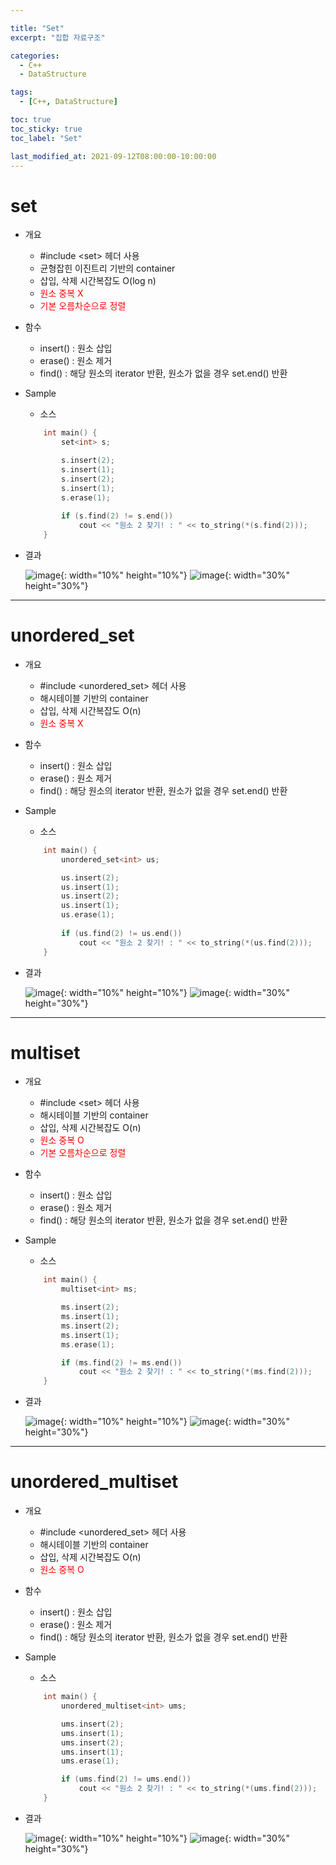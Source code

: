 ```yaml
---

title: "Set"
excerpt: "집합 자료구조" 

categories:
  - C++
  - DataStructure

tags:
  - [C++, DataStructure]

toc: true
toc_sticky: true
toc_label: "Set"

last_modified_at: 2021-09-12T08:00:00-10:00:00
---
```


# set
  - 개요
    - #include \<set> 헤더 사용
    - 균형잡힌 이진트리 기반의 container
    - 삽입, 삭제 시간복잡도 O(log n)
    - <span style="color:red">원소 중복 X</span>
    - <span style="color:red">기본 오름차순으로 정렬</span>

  - 함수
    - insert() : 원소 삽입
    - erase() : 원소 제거
    - find() : 해당 원소의 iterator 반환, 원소가 없을 경우 set.end() 반환

  - Sample
    - 소스
    ```c++
        int main() {
            set<int> s;

            s.insert(2);
            s.insert(1);
            s.insert(2);
            s.insert(1);
            s.erase(1);
            
            if (s.find(2) != s.end())
                cout << "원소 2 찾기! : " << to_string(*(s.find(2)));
        }
    ```
  - 결과

    ![image](/assets/images/Common/Arrow.png){: width="10%" height="10%"} ![image](/assets/images/C++/setResult.png){: width="30%" height="30%"}

---

# unordered_set

  - 개요
    - #include \<unordered_set> 헤더 사용
    - 해시테이블 기반의 container
    - 삽입, 삭제 시간복잡도 O(n)
    - <span style="color:red">원소 중복 X</span>

  - 함수
    - insert() : 원소 삽입
    - erase() : 원소 제거
    - find() : 해당 원소의 iterator 반환, 원소가 없을 경우 set.end() 반환

  - Sample
    - 소스
    ```c++
        int main() {
            unordered_set<int> us;

            us.insert(2);
            us.insert(1);
            us.insert(2);
            us.insert(1);
            us.erase(1);
            
            if (us.find(2) != us.end())
                cout << "원소 2 찾기! : " << to_string(*(us.find(2)));
        }
    ```
  - 결과

    ![image](/assets/images/Common/Arrow.png){: width="10%" height="10%"} ![image](/assets/images/C++/unorderedsetResult.png){: width="30%" height="30%"}

---

# multiset

  - 개요
    - #include \<set> 헤더 사용
    - 해시테이블 기반의 container
    - 삽입, 삭제 시간복잡도 O(n)
    - <span style="color:red">원소 중복 O</span>
    - <span style="color:red">기본 오름차순으로 정렬</span>

  - 함수
    - insert() : 원소 삽입
    - erase() : 원소 제거
    - find() : 해당 원소의 iterator 반환, 원소가 없을 경우 set.end() 반환

  - Sample
    - 소스
    ```c++
        int main() {
            multiset<int> ms;

            ms.insert(2);
            ms.insert(1);
            ms.insert(2);
            ms.insert(1);
            ms.erase(1);

            if (ms.find(2) != ms.end())
                cout << "원소 2 찾기! : " << to_string(*(ms.find(2)));
        }
    ```
  - 결과

    ![image](/assets/images/Common/Arrow.png){: width="10%" height="10%"} ![image](/assets/images/C++/multisetResult.png){: width="30%" height="30%"}

---

# unordered_multiset

  - 개요
    - #include \<unordered_set> 헤더 사용
    - 해시테이블 기반의 container
    - 삽입, 삭제 시간복잡도 O(n)
    - <span style="color:red">원소 중복 O</span>

  - 함수
    - insert() : 원소 삽입
    - erase() : 원소 제거
    - find() : 해당 원소의 iterator 반환, 원소가 없을 경우 set.end() 반환

  - Sample
    - 소스
    ```c++
        int main() {
            unordered_multiset<int> ums;

            ums.insert(2);
            ums.insert(1);
            ums.insert(2);
            ums.insert(1);
            ums.erase(1);

            if (ums.find(2) != ums.end())
                cout << "원소 2 찾기! : " << to_string(*(ums.find(2)));
        }
    ```
  - 결과

    ![image](/assets/images/Common/Arrow.png){: width="10%" height="10%"} ![image](/assets/images/C++/unorderedmultisetResult.png){: width="30%" height="30%"}